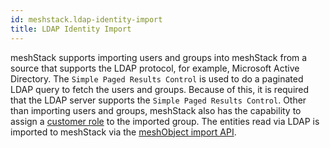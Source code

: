 ```yaml
---
id: meshstack.ldap-identity-import
title: LDAP Identity Import
---
```


meshStack supports importing users and groups into meshStack from a source that supports the LDAP protocol, for example, Microsoft Active Directory. The `Simple Paged Results Control` is used to do a paginated LDAP query to fetch the users and groups. Because of this, it is required that the LDAP server supports the `Simple Paged Results Control`. Other than importing users and groups, meshStack also has the capability to assign a [customer role](./meshcloud.customer.md#assign-meshcustomer-roles) to the imported group. The entities read via LDAP is imported to meshStack via the [meshObject import API](./meshstack.api.md#meshobject-api).
